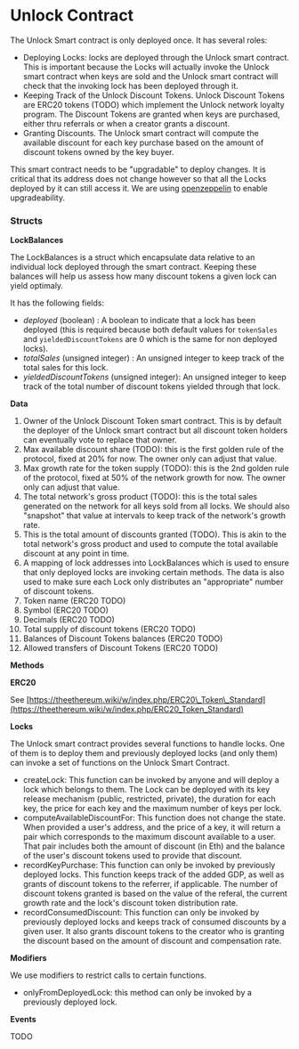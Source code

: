 # Unlock Contract

The Unlock Smart contract is only deployed once. It has several roles:

* Deploying Locks: locks are deployed through the Unlock smart contract. This is important because the Locks will actually invoke the Unlock smart contract when keys are sold and the Unlock smart contract will check that the invoking lock has been deployed through it.
* Keeping Track of the Unlock Discount Tokens. Unlock Discount Tokens are ERC20 tokens \(TODO\) which implement the Unlock network loyalty program. The Discount Tokens are granted when keys are purchased, either thru referrals or when a creator grants a discount.
* Granting Discounts. The Unlock smart contract will compute the available discount for each key purchase based on the amount of discount tokens owned by the key buyer.

This smart contract needs to be "upgradable" to deploy changes. It is critical that its address does not change however so that all the Locks deployed by it can still access it. We are using [openzeppelin](https://openzeppelin.com/)  to enable upgradeability. 

### **Structs**

**LockBalances**

The LockBalances is a struct which encapsulate data relative to an individual lock deployed through the smart contract. Keeping these balances will help us assess how many discount tokens a given lock can yield optimaly.

It has the following fields:

* _deployed_ \(boolean\) : A boolean to indicate that a lock has been deployed \(this is required because both default values for `tokenSales` and `yieldedDiscountTokens` are 0 which is the same for non deployed locks\).
* _totalSales_ \(unsigned integer\) : An unsigned integer to keep track of the total sales for this lock.
* _yieldedDiscountTokens_ \(unsigned integer\): An unsigned integer to keep track of the total number of discount tokens yielded through that lock.

**Data**

1. Owner of the Unlock Discount Token smart contract. This is by default the deployer of the Unlock smart contract but all discount token holders can eventually vote to replace that owner.
2. Max available discount share \(TODO\): this is the first golden rule of the protocol, fixed at 20% for now. The owner only can adjust that value.
3. Max growth rate for the token supply \(TODO\): this is the 2nd golden rule of the protocol, fixed at 50% of the network growth for now. The owner only can adjust that value.
4. The total network's gross product \(TODO\): this is the total sales generated on the network for all keys sold from all locks. We should also "snapshot" that value at intervals to keep track of the network's growth rate.
5. This is the total amount of discounts granted \(TODO\). This is akin to the total network's gross product and used to compute the total available discount at any point in time.
6. A mapping of lock addresses into LockBalances which is used to ensure that only deployed locks are invoking certain methods. The data is also used to make sure each Lock only distributes an "appropriate" number of discount tokens.
7. Token name \(ERC20 TODO\)
8. Symbol \(ERC20 TODO\)
9. Decimals \(ERC20 TODO\)
10. Total supply of discount tokens \(ERC20 TODO\)
11. Balances of Discount Tokens balances \(ERC20 TODO\)
12. Allowed transfers of Discount Tokens \(ERC20 TODO\)

**Methods**

**ERC20**

See [https://theethereum.wiki/w/index.php/ERC20\_Token\_Standard](https://theethereum.wiki/w/index.php/ERC20_Token_Standard)

**Locks**

The Unlock smart contract provides several functions to handle locks. One of them is to deploy them and previously deployed locks \(and only them\) can invoke a set of functions on the Unlock Smart Contract.

* createLock: This function can be invoked by anyone and will deploy a lock which belongs to them. The Lock can be deployed with its key release mechanism \(public, restricted, private\), the duration for each key, the price for each key and the maximum number of keys per lock.
* computeAvailableDiscountFor: This function does not change the state. When provided a user's address, and the price of a key, it will return a pair which corresponds to the maximum discount available to a user. That pair includes both the amount of discount \(in Eth\) and the balance of the user's discount tokens used to provide that discount.
* recordKeyPurchase: This function can only be invoked by previously deployed locks. This function keeps track of the added GDP, as well as grants of discount tokens to the referrer, if applicable. The number of discount tokens granted is based on the value of the referal, the current growth rate and the lock's discount token distribution rate.
* recordConsumedDiscount: This function can only be invoked by previously deployed locks and keeps track of consumed discounts by a given user. It also grants discount tokens to the creator who is granting the discount based on the amount of discount and compensation rate.

**Modifiers**

We use modifiers to restrict calls to certain functions.

* onlyFromDeployedLock: this method can only be invoked by a previously deployed lock.

**Events**

TODO

